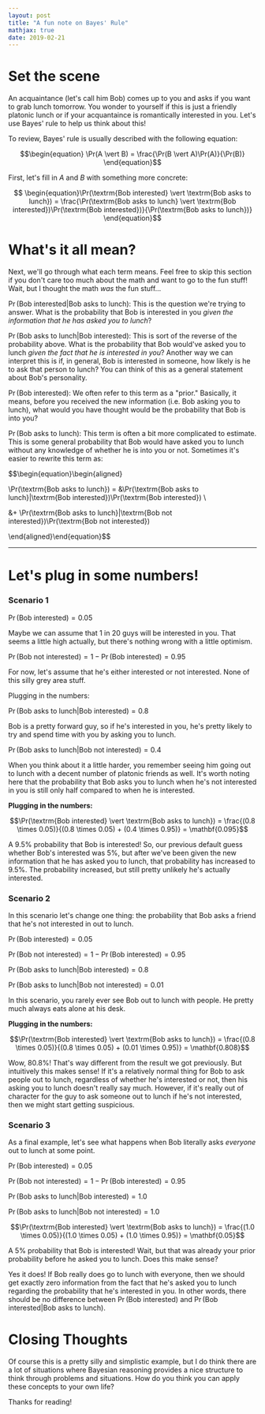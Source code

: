 ```yaml
---
layout: post
title: "A fun note on Bayes' Rule"
mathjax: true
date: 2019-02-21
---
```


# Set the scene

An acquaintance (let's call him Bob) comes up to you and asks if you want to grab lunch tomorrow. You wonder to yourself if this is just a friendly platonic lunch or if your acquantaince is romantically interested in you. Let's use Bayes' rule to help us think about this!

To review, Bayes' rule is usually described with the following equation:

$$\begin{equation} \Pr(A \vert B) = \frac{\Pr(B \vert A)\Pr(A)}{\Pr(B)} \end{equation}​$$

First, let's fill in $A​$ and $B​$ with something more concrete:

$$ \begin{equation}\Pr(\textrm{Bob interested} \vert \textrm{Bob asks to lunch}) = \frac{\Pr(\textrm{Bob asks to lunch} \vert \textrm{Bob interested})\Pr(\textrm{Bob interested})}{\Pr(\textrm{Bob asks to lunch})} \end{equation}​$$

# What's it all mean?

Next, we'll go through what each term means. Feel free to skip this section if you don't care too much about the math and want to go to the fun stuff! Wait, but I thought the math *was* the fun stuff...

$\Pr(\textrm{Bob interested} \vert \textrm{Bob asks to lunch})​$: This is the question we're trying to answer. What is the probability that Bob is interested in you *given the information that he has asked you to lunch*?

$\Pr(\textrm{Bob asks to lunch} \vert \textrm{Bob interested})​$: This is sort of the reverse of the probability above. What is the probability that Bob would've asked you to lunch *given the fact that he is interested in you*? Another way we can interpret this is if, in general, Bob is interested in someone, how likely is he to ask that person to lunch? You can think of this as a general statement about Bob's personality.

$\Pr(\textrm{Bob interested})$: We often refer to this term as a "prior." Basically, it means, before you received the new information (i.e. Bob asking you to lunch), what would you have thought would be the probability that Bob is into you?

$\Pr(\textrm{Bob asks to lunch})$: This term is often a bit more complicated to estimate. This is some general probability that Bob would have asked you to lunch without any knowledge of whether he is into you or not. Sometimes it's easier to rewrite this term as:

$$\begin{equation}\begin{aligned}

\Pr(\textrm{Bob asks to lunch}) = &\Pr(\textrm{Bob asks to lunch}|\textrm{Bob interested})\Pr(\textrm{Bob interested})  \\

&+ \Pr(\textrm{Bob asks to lunch}|\textrm{Bob not interested})\Pr(\textrm{Bob not interested})

\end{aligned}\end{equation}$$



---

# Let's plug in some numbers!

### Scenario 1

$\Pr(\textrm{Bob interested}) = 0.05​$

Maybe we can assume that 1 in 20 guys will be interested in you. That seems a little high actually, but there's nothing wrong with a little optimism.

$\Pr(\textrm{Bob not interested}) = 1 - \Pr(\textrm{Bob interested})  = 0.95​$

For now, let's assume that he's either interested or not interested. None of this silly grey area stuff.

Plugging in the numbers:

$\Pr(\textrm{Bob asks to lunch} \vert \textrm{Bob interested}) = 0.8$

Bob is a pretty forward guy, so if he's interested in you, he's pretty likely to try and spend time with you by asking you to lunch.

$\Pr(\textrm{Bob asks to lunch} \vert \textrm{Bob not interested}) = 0.4​$

When you think about it a little harder, you remember seeing him going out to lunch with a decent number of platonic friends as well. It's worth noting here that the probability that Bob asks you to lunch when he's not interested in you is still only half compared to when he is interested.

**Plugging in the numbers:**

$$\Pr(\textrm{Bob interested} \vert \textrm{Bob asks to lunch}) = \frac{(0.8 \times 0.05)}{(0.8 \times 0.05) + (0.4 \times 0.95)} = \mathbf{0.095}$$

A 9.5% probability that Bob is interested! So, our previous default guess whether Bob's interested was 5%, but after we've been given the new information that he has asked you to lunch, that probability has increased to 9.5%. The probability increased, but still pretty unlikely he's actually interested.

### Scenario 2

In this scenario let's change one thing: the probability that Bob asks a friend that he's not interested in out to lunch.

$\Pr(\textrm{Bob interested}) = 0.05​$

$\Pr(\textrm{Bob not interested}) = 1 - \Pr(\textrm{Bob interested})  = 0.95$

$\Pr(\textrm{Bob asks to lunch} \vert \textrm{Bob interested}) = 0.8$

$\Pr(\textrm{Bob asks to lunch} \vert \textrm{Bob not interested}) = 0.01​$

In this scenario, you rarely ever see Bob out to lunch with people. He pretty much always eats alone at his desk.

**Plugging in the numbers:**

$$\Pr(\textrm{Bob interested} \vert \textrm{Bob asks to lunch}) = \frac{(0.8 \times 0.05)}{(0.8 \times 0.05) + (0.01 \times 0.95)} = \mathbf{0.808}$$

Wow, 80.8%! That's way different from the result we got previously. But intuitively this makes sense! If it's a relatively normal thing for Bob to ask people out to lunch, regardless of whether he's interested or not, then his asking you to lunch doesn't really say much. However, if it's really out of character for the guy to ask someone out to lunch if he's not interested, then we might start getting suspicious.

### Scenario 3

As a final example, let's see what happens when Bob literally asks *everyone* out to lunch at some point.

$\Pr(\textrm{Bob interested}) = 0.05​$

$\Pr(\textrm{Bob not interested}) = 1 - \Pr(\textrm{Bob interested})  = 0.95​$

$\Pr(\textrm{Bob asks to lunch} \vert \textrm{Bob interested}) = 1.0​$

$\Pr(\textrm{Bob asks to lunch} \vert \textrm{Bob not interested}) = 1.0​$

$$\Pr(\textrm{Bob interested} \vert \textrm{Bob asks to lunch}) = \frac{(1.0 \times 0.05)}{(1.0 \times 0.05) + (1.0 \times 0.95)} = \mathbf{0.05}$$

A 5% probability that Bob is interested! Wait, but that was already your prior probability before he asked you to lunch. Does this make sense?

Yes it does! If Bob really does go to lunch with everyone, then we should get exactly zero information from the fact that he's asked you to lunch regarding the probability that he's interested in you. In other words, there should be no difference between $\Pr(\textrm{Bob interested})$ and $\Pr(\textrm{Bob interested} \vert \textrm{Bob asks to lunch})$. 

# Closing Thoughts

Of course this is a pretty silly and simplistic example, but I do think there are a lot of situations where Bayesian reasoning provides a nice structure to think through problems and situations. How do you think you can apply these concepts to your own life?

Thanks for reading!